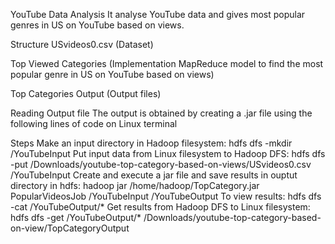YouTube Data Analysis
It analyse YouTube data and gives most popular genres in US on YouTube based on views.

Structure
USvideos0.csv (Dataset)

Top Viewed Categories (Implementation MapReduce model to find the most popular genre in US on YouTube based on views)

Top Categories Output (Output files)

Reading Output file
The output is obtained by creating a .jar file using the following lines of code on Linux terminal

Steps
Make an input directory in Hadoop filesystem:
hdfs dfs -mkdir /YouTubeInput
Put input data from Linux filesystem to Hadoop DFS:
hdfs dfs -put /Downloads/youtube-top-category-based-on-views/USvideos0.csv /YouTubeInput
Create and execute a jar file and save results in ouptut directory in hdfs:
hadoop jar /home/hadoop/TopCategory.jar PopularVideosJob /YouTubeInput /YouTubeOutput
To view results:
hdfs dfs -cat /YouTubeOutput/*
Get results from Hadoop DFS to Linux filesystem:
hdfs dfs -get /YouTubeOutput/* /Downloads/youtube-top-category-based-on-view/TopCategoryOutput
